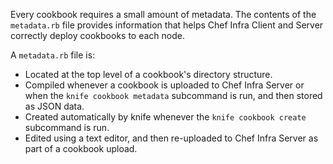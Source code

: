 Every cookbook requires a small amount of metadata.
The contents of the `metadata.rb` file provides information that helps Chef Infra Client and Server correctly deploy cookbooks to each node.

A `metadata.rb` file is:

- Located at the top level of a cookbook's directory structure.
- Compiled whenever a cookbook is uploaded to Chef Infra Server or when the `knife cookbook metadata` subcommand is run, and then stored as JSON data.
- Created automatically by knife whenever the `knife cookbook create` subcommand is run.
- Edited using a text editor, and then re-uploaded to Chef Infra Server as part of a cookbook upload.
